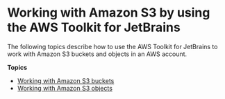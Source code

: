 # Working with Amazon S3 by using the AWS Toolkit for JetBrains<a name="building-S3"></a>

The following topics describe how to use the AWS Toolkit for JetBrains to work with Amazon S3 buckets and objects in an AWS account\.

**Topics**
+ [Working with Amazon S3 buckets](work-with-S3-buckets.md)
+ [Working with Amazon S3 objects](work-with-S3-objects.md)